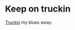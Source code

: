 # Keep on truckin
<a href="https://en.wikipedia.org/wiki/Keep_on_Truckin%27_(comics)">Truckin</a> my blues away.

